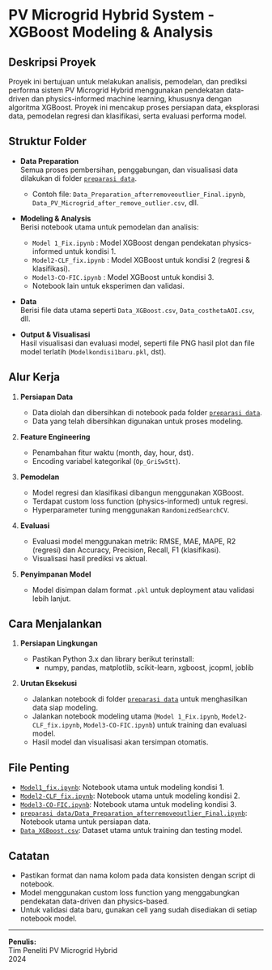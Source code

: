 # PV Microgrid Hybrid System - XGBoost Modeling & Analysis

## Deskripsi Proyek

Proyek ini bertujuan untuk melakukan analisis, pemodelan, dan prediksi performa sistem PV Microgrid Hybrid menggunakan pendekatan data-driven dan physics-informed machine learning, khususnya dengan algoritma XGBoost. Proyek ini mencakup proses persiapan data, eksplorasi data, pemodelan regresi dan klasifikasi, serta evaluasi performa model.

## Struktur Folder

- **Data Preparation**  
  Semua proses pembersihan, penggabungan, dan visualisasi data dilakukan di folder [`preparasi data`](preparasi%20data).
  - Contoh file: `Data_Preparation_afterremoveoutlier_Final.ipynb`, `Data_PV_Microgrid_after_remove_outlier.csv`, dll.

- **Modeling & Analysis**  
  Berisi notebook utama untuk pemodelan dan analisis:
  - `Model 1_Fix.ipynb` : Model XGBoost dengan pendekatan physics-informed untuk kondisi 1.
  - `Model2-CLF_fix.ipynb` : Model XGBoost untuk kondisi 2 (regresi & klasifikasi).
  - `Model3-CO-FIC.ipynb` : Model XGBoost untuk kondisi 3.
  - Notebook lain untuk eksperimen dan validasi.

- **Data**  
  Berisi file data utama seperti `Data_XGBoost.csv`, `Data_costhetaAOI.csv`, dll.

- **Output & Visualisasi**  
  Hasil visualisasi dan evaluasi model, seperti file PNG hasil plot dan file model terlatih (`Modelkondisi1baru.pkl`, dst).

## Alur Kerja

1. **Persiapan Data**
   - Data diolah dan dibersihkan di notebook pada folder [`preparasi data`](preparasi%20data).
   - Data yang telah dibersihkan digunakan untuk proses modeling.

2. **Feature Engineering**
   - Penambahan fitur waktu (month, day, hour, dst).
   - Encoding variabel kategorikal (`Op_GriSwStt`).

3. **Pemodelan**
   - Model regresi dan klasifikasi dibangun menggunakan XGBoost.
   - Terdapat custom loss function (physics-informed) untuk regresi.
   - Hyperparameter tuning menggunakan `RandomizedSearchCV`.

4. **Evaluasi**
   - Evaluasi model menggunakan metrik: RMSE, MAE, MAPE, R2 (regresi) dan Accuracy, Precision, Recall, F1 (klasifikasi).
   - Visualisasi hasil prediksi vs aktual.

5. **Penyimpanan Model**
   - Model disimpan dalam format `.pkl` untuk deployment atau validasi lebih lanjut.

## Cara Menjalankan

1. **Persiapan Lingkungan**
   - Pastikan Python 3.x dan library berikut terinstall:
     - numpy, pandas, matplotlib, scikit-learn, xgboost, jcopml, joblib

2. **Urutan Eksekusi**
   - Jalankan notebook di folder [`preparasi data`](preparasi%20data) untuk menghasilkan data siap modeling.
   - Jalankan notebook modeling utama (`Model 1_Fix.ipynb`, `Model2-CLF_fix.ipynb`, `Model3-CO-FIC.ipynb`) untuk training dan evaluasi model.
   - Hasil model dan visualisasi akan tersimpan otomatis.

## File Penting

- [`Model1_fix.ipynb`](Model1_fix.ipynb): Notebook utama untuk modeling kondisi 1.
- [`Model2-CLF_fix.ipynb`](Model2-CLF_fix.ipynb): Notebook utama untuk modeling kondisi 2.
- [`Model3-CO-FIC.ipynb`](Model3-CO-FIC.ipynb): Notebook utama untuk modeling kondisi 3.
- [`preparasi data/Data_Preparation_afterremoveoutlier_Final.ipynb`](preparasi%20data/Data_Preparation_afterremoveoutlier_Final.ipynb): Notebook utama untuk persiapan data.
- [`Data_XGBoost.csv`](Data_XGBoost.csv): Dataset utama untuk training dan testing model.

## Catatan

- Pastikan format dan nama kolom pada data konsisten dengan script di notebook.
- Model menggunakan custom loss function yang menggabungkan pendekatan data-driven dan physics-based.
- Untuk validasi data baru, gunakan cell yang sudah disediakan di setiap notebook model.

---

**Penulis:**  
Tim Peneliti PV Microgrid Hybrid  
2024
